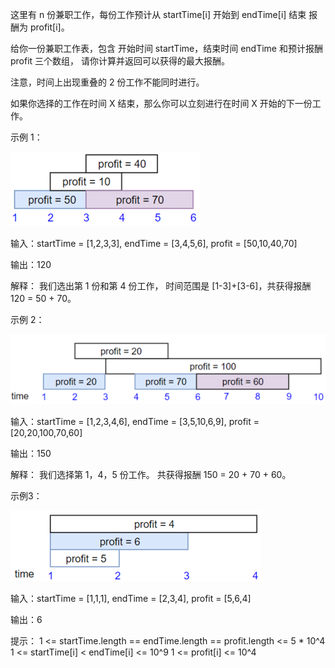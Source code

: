 这里有 n 份兼职工作，每份工作预计从 startTime[i] 开始到 endTime[i] 结束
报酬为 profit[i]。

给你一份兼职工作表，包含 开始时间 startTime，结束时间 endTime 和预计报酬 profit 三个数组，
请你计算并返回可以获得的最大报酬。


注意，时间上出现重叠的 2 份工作不能同时进行。

如果你选择的工作在时间 X 结束，那么你可以立刻进行在时间 X 开始的下一份工作。

示例 1：

![img.png](img.png)

输入：startTime = [1,2,3,3], endTime = [3,4,5,6], profit = [50,10,40,70]

输出：120

解释：
我们选出第 1 份和第 4 份工作，
时间范围是 [1-3]+[3-6]，共获得报酬 120 = 50 + 70。

示例 2：

![img_1.png](img_1.png)

输入：startTime = [1,2,3,4,6], endTime = [3,5,10,6,9], profit = [20,20,100,70,60]

输出：150

解释：
我们选择第 1，4，5 份工作。
共获得报酬 150 = 20 + 70 + 60。

示例3：

![img_2.png](img_2.png)

输入：startTime = [1,1,1], endTime = [2,3,4], profit = [5,6,4]

输出：6


提示：
1 <= startTime.length == endTime.length == profit.length <= 5 * 10^4
1 <= startTime[i] < endTime[i] <= 10^9
1 <= profit[i] <= 10^4
